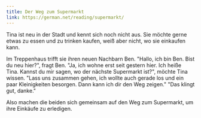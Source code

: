 ```yaml
---
title: Der Weg zum Supermarkt
link: https://german.net/reading/supermarkt/
---
```


Tina ist neu in der Stadt und kennt sich noch nicht aus. Sie möchte gerne etwas zu essen und zu trinken kaufen, weiß aber nicht, wo sie einkaufen kann.

Im Treppenhaus trifft sie ihren neuen Nachbarn Ben. "Hallo, ich bin Ben. Bist du neu hier?", fragt Ben. "Ja, ich wohne erst seit gestern hier. Ich heiße Tina. Kannst du mir sagen, wo der nächste Supermarkt ist?", möchte Tina wissen. "Lass uns zusammen gehen, ich wollte auch gerade los und ein paar Kleinigkeiten besorgen. Dann kann ich dir den Weg zeigen." "Das klingt gut, danke."

Also machen die beiden sich gemeinsam auf den Weg zum Supermarkt, um ihre Einkäufe zu erledigen.